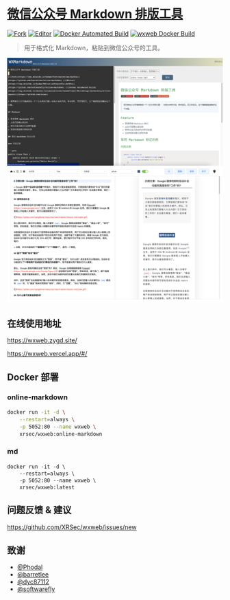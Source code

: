 # [微信公众号 Markdown 排版工具](https://blog.zygd.site/%E5%BE%AE%E4%BF%A1%E5%85%AC%E4%BC%97%E5%8F%B7%20Markdown%20%E6%8E%92%E7%89%88%E5%B7%A5%E5%85%B7.html)

[![Fork](https://img.shields.io/badge/Fork-barretlee-da282a)](https://github.com/barretlee/online-markdown) [![Editor](https://img.shields.io/badge/Editor-softwarefly-da282a)](https://github.com/softwarefly/online-markdown) [![Docker Automated Build](https://img.shields.io/docker/automated/xrsec/wxweb?label=Build&logo=docker&style=flat-square)](https://hub.docker.com/r/xrsec/wxweb) [![wxweb Docker Build](https://github.com/XRSec/wxweb/actions/workflows/wxweb_docker_build.yml/badge.svg)](https://github.com/XRSec/wxweb/actions/workflows/wxweb_docker_build.yml)

>  用于格式化 Markdown，粘贴到微信公众号的工具。

![online-markdown](Resources/online-markdown.png)
![md](Resources/md.png)


## 在线使用地址

<https://wxweb.zygd.site/>

<https://wxweb.vercel.app/#/>

## Docker 部署

### online-markdown

```bash
docker run -it -d \
    --restart=always \
    -p 5052:80 --name wxweb \
    xrsec/wxweb:online-markdown
```

### md

```
docker run -it -d \
    --restart=always \
    -p 5052:80 --name wxweb \
    xrsec/wxweb:latest
```

## 问题反馈 & 建议

<https://github.com/XRSec/wxweb/issues/new>

## 致谢

* [@Phodal](https://github.com/phodal)
* [@barretlee](https://github.com/barretlee)
* [@dyc87112](https://github.com/dyc87112)
* [@softwarefly](https://github.com/softwarefly/online-markdown)
